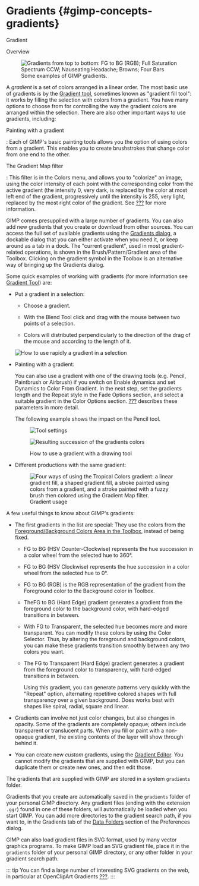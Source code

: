 # Gradients {#gimp-concepts-gradients}

Gradient

Overview

<figure>
<img src="images/using/gradient-examples.png"
alt="Gradients from top to bottom: FG to BG (RGB); Full Saturation Spectrum CCW; Nauseating Headache; Browns; Four Bars" />
<figcaption>Some examples of GIMP gradients.</figcaption>
</figure>

A *gradient* is a set of colors arranged in a linear order. The most
basic use of gradients is by the [Gradient tool](#gimp-tool-gradient),
sometimes known as "gradient fill tool": it works by filling the
selection with colors from a gradient. You have many options to choose
from for controlling the way the gradient colors are arranged within the
selection. There are also other important ways to use gradients,
including:

Painting with a gradient

:   Each of GIMP\'s basic painting tools allows you the option of using
    colors from a gradient. This enables you to create brushstrokes that
    change color from one end to the other.

The Gradient Map filter

:   This filter is in the Colors menu, and allows you to "colorize" an
    image, using the color intensity of each point with the
    corresponding color from the active gradient (the intensity 0, very
    dark, is replaced by the color at most left end of the gradient,
    progressively until the intensity is 255, very light, replaced by
    the most right color of the gradient. See [???](#plug-in-gradmap)
    for more information.

GIMP comes presupplied with a large number of gradients. You can also
add new gradients that you create or download from other sources. You
can access the full set of available gradients using the [Gradients
dialog](#gimp-gradient-dialog), a dockable dialog that you can either
activate when you need it, or keep around as a tab in a dock. The
"current gradient", used in most gradient-related operations, is shown
in the Brush/Pattern/Gradient area of the Toolbox. Clicking on the
gradient symbol in the Toolbox is an alternative way of bringing up the
Gradients dialog.

Some quick examples of working with gradients (for more information see
[Gradient Tool](#gimp-tool-gradient)) are:

-   Put a gradient in a selection:

    -   Choose a gradient.

    -   With the Blend Tool click and drag with the mouse between two
        points of a selection.

    -   Colors will distributed perpendicularly to the direction of the
        drag of the mouse and according to the length of it.

    ![How to use rapidly a gradient in a
    selection](images/using/gradient-draw.png)

-   Painting with a gradient:

    You can also use a gradient with one of the drawing tools (e.g.
    Pencil, Paintbrush or Airbrush) if you switch on Enable dynamics and
    set Dynamics to Color From Gradient. In the next step, set the
    gradients length and the Repeat style in the Fade Options section,
    and select a suitable gradient in the Color Options section.
    [???](#gimp-tool-dynamic-options) describes these parameters in more
    detail.

    The following example shows the impact on the Pencil tool.

    <figure>
    <p><img src="images/using/color-gradient-pencil-dialog.png"
    alt="Tool settings" /></p>
    <p><img src="images/using/color-gradient-pencil-example.png"
    alt="Resulting succession of the gradients colors" /></p>
    <figcaption>How to use a gradient with a drawing tool</figcaption>
    </figure>

-   Different productions with the same gradient:

    <figure>
    <img src="images/using/gradient-usage.png"
    alt="Four ways of using the Tropical Colors gradient: a linear gradient fill, a shaped gradient fill, a stroke painted using colors from a gradient, and a stroke painted with a fuzzy brush then colored using the Gradient Map filter." />
    <figcaption>Gradient usage</figcaption>
    </figure>

A few useful things to know about GIMP\'s gradients:

-   The first gradients in the list are special: They use the colors
    from the [Foreground/Background Colors Area in the
    Toolbox](#gimp-toolbox-color-area), instead of being fixed.

    -   FG to BG (HSV Counter-Clockwise) represents the hue succession
        in a color wheel from the selected hue to 360°.

    -   FG to BG (HSV Clockwise) represents the hue succession in a
        color wheel from the selected hue to 0°.

    -   FG to BG (RGB) is the RGB representation of the gradient from
        the Foreground color to the Background color in Toolbox.

    -   TheFG to BG (Hard Edge) gradient generates a gradient from the
        foreground color to the background color, with hard-edged
        transitions in between.

    -   With FG to Transparent, the selected hue becomes more and more
        transparent. You can modify these colors by using the Color
        Selector. Thus, by altering the foreground and background
        colors, you can make these gradients transition smoothly between
        any two colors you want.

    -   The FG to Transparent (Hard Edge) gradient generates a gradient
        from the foreground color to transparency, with hard-edged
        transitions in between.

        Using this gradient, you can generate patterns very quickly with
        the "Repeat" option, alternating repetitive colored shapes with
        full transparency over a given background. Does works best with
        shapes like spiral, radial, square and linear.

-   Gradients can involve not just color changes, but also changes in
    opacity. Some of the gradients are completely opaque; others include
    transparent or translucent parts. When you fill or paint with a
    non-opaque gradient, the existing contents of the layer will show
    through behind it.

-   You can create new *custom* gradients, using the [Gradient
    Editor](#gimp-gradient-editor-dialog). You cannot modify the
    gradients that are supplied with GIMP, but you can duplicate them or
    create new ones, and then edit those.

The gradients that are supplied with GIMP are stored in a system
`gradients` folder.

Gradients that you create are automatically saved in the `gradients`
folder of your personal GIMP directory. Any gradient files (ending with
the extension `.ggr`) found in one of these folders, will automatically
be loaded when you start GIMP. You can add more directories to the
gradient search path, if you want to, in the Gradients tab of the [Data
Folders](#gimp-prefs-folders-data) section of the Preferences dialog.

GIMP can also load gradient files in SVG format, used by many vector
graphics programs. To make GIMP load an SVG gradient file, place it in
the `gradients` folder of your personal GIMP directory, or any other
folder in your gradient search path.

::: tip
You can find a large number of interesting SVG gradients on the web, in
particular at OpenClipArt Gradients
[???](#bibliography-online-openclipart-gradients).
:::
